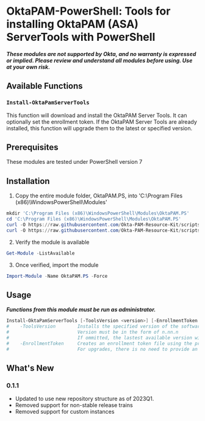 # OktaPAM-PowerShell: Tools for installing OktaPAM (ASA) ServerTools with PowerShell

**_These modules are not supported by Okta, and no warranty is expressed or implied.  Please review and understand all modules before using.  Use at your own risk._**

## Available Functions

### `Install-OktaPamServerTools`

This function will download and install the OktaPAM Server Tools.  It can optionally set the enrollment token.  If the OktaPAM Server Tools are already installed, this function will upgrade them to the latest or specified version.

## Prerequisites

These modules are tested under PowerShell version 7

## Installation

1. Copy the entire module folder, OktaPAM.PS, into 'C:\Program Files (x86)\WindowsPowerShell\Modules'

```Powershell
mkdir 'C:\Program Files (x86)\WindowsPowerShell\Modules\OktaPAM.PS'
cd 'C:\Program Files (x86)\WindowsPowerShell\Modules\OktaPAM.PS'
curl -O https://raw.githubusercontent.com/Okta-PAM-Resource-Kit/scripts/main/installation/windows/Powershell/OktaPAM.PS/OktaPAM.PS.psd1
curl -O https://raw.githubusercontent.com/Okta-PAM-Resource-Kit/scripts/main/installation/windows/Powershell/OktaPAM.PS/OktaPAM.psm1
```

2. Verify the module is available

```Powershell
Get-Module -ListAvailable
```

3. Once verified, import the module

```Powershell
Import-Module -Name OktaPAM.PS -Force
```

## Usage

**_Functions from this module must be run as administrator._**

``` Powershell
Install-OktaPamServerTools [-ToolsVersion <version>] [-EnrollmentToken <enrollment_token>]
#    -ToolsVersion        Installs the specified version of the software (mininum 1.66.4)
#                         Version must be in the form of n.nn.n
#                         If ommitted, the lastest available version will be used
#    -EnrollmentToken     Creates an enrollment token file using the provided token value
#                         For upgrades, there is no need to provide an enrollment token.
```

## What's New

### 0.1.1

* Updated to use new repository structure as of 2023Q1.
* Removed support for non-stable release trains
* Removed support for custom instances

